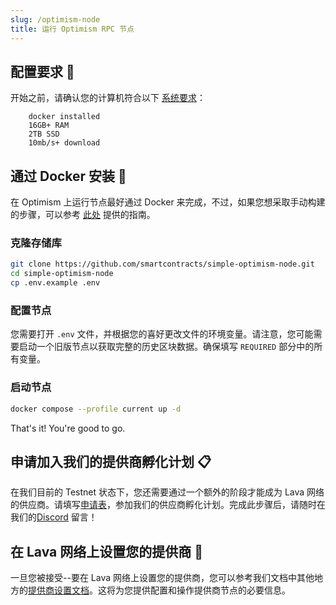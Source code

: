 ```yaml
---
slug: /optimism-node
title: 运行 Optimism RPC 节点
---
```


## 配置要求 📄 

开始之前，请确认您的计算机符合以下 [系统要求](https://github.com/smartcontracts/simple-optimism-node#recommended-hardware)：

```
    docker installed
    16GB+ RAM
    2TB SSD
    10mb/s+ download

```

## 通过 Docker 安装 🚀

在 Optimism 上运行节点最好通过 Docker 来完成，不过，如果您想采取手动构建的步骤，可以参考 [此处](https://community.optimism.io/docs/developers/build/run-a-node/#non-docker-configuration) 提供的指南。

### 克隆存储库

```bash
git clone https://github.com/smartcontracts/simple-optimism-node.git
cd simple-optimism-node
cp .env.example .env
```

### 配置节点

您需要打开 `.env` 文件，并根据您的喜好更改文件的环境变量。请注意，您可能需要启动一个旧版节点以获取完整的历史区块数据。确保填写 `REQUIRED` 部分中的所有变量。


### 启动节点

```bash
docker compose --profile current up -d
```

That's it! You're good to go.

## 申请加入我们的提供商孵化计划 📋

在我们目前的 Testnet 状态下，您还需要通过一个额外的阶段才能成为 Lava 网络的供应商。请填写[申请表](https://lavanet.typeform.com/to/ORi3A13v?utm_source=becoming-a-lava-provider-for-optimism&utm_medium=docs&utm_campaign=optimism-pre-grant)，参加我们的供应商孵化计划。完成此步骤后，请随时在我们的[Discord](https://discord.gg/UxujNZbW) 留言！

## 在 Lava 网络上设置您的提供商 🌋

一旦您被接受--要在 Lava 网络上设置您的提供商，您可以参考我们文档中其他地方的[提供商设置文档](https://docs.lavanet.xyz/provider-setup?utm_source=running-a-optimism-rpc-node&utm_medium=docs&utm_campaign=optimism-pre-grant)。这将为您提供配置和操作提供商节点的必要信息。